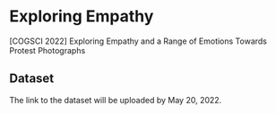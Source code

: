 # Exploring Empathy
[COGSCI 2022] Exploring Empathy and a Range of Emotions Towards Protest Photographs

## Dataset
The link to the dataset will be uploaded by May 20, 2022. 
